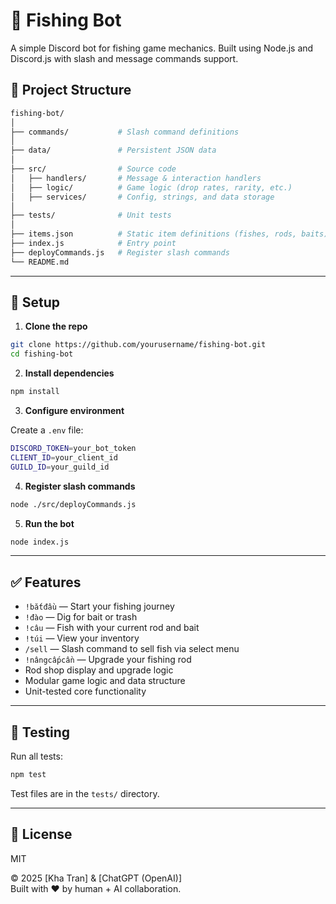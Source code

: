 # 🎣 Fishing Bot

A simple Discord bot for fishing game mechanics. Built using Node.js and Discord.js with slash and message commands support.

## 📁 Project Structure

```bash
fishing-bot/
│
├── commands/           # Slash command definitions
│
├── data/               # Persistent JSON data
│
├── src/                # Source code
│   ├── handlers/       # Message & interaction handlers
│   ├── logic/          # Game logic (drop rates, rarity, etc.)
│   ├── services/       # Config, strings, and data storage
│
├── tests/              # Unit tests
│
├── items.json          # Static item definitions (fishes, rods, baits)
├── index.js            # Entry point
├── deployCommands.js   # Register slash commands
└── README.md
```

---

## 🚀 Setup

1. **Clone the repo**

```bash
git clone https://github.com/yourusername/fishing-bot.git
cd fishing-bot
```

2. **Install dependencies**

```bash
npm install
```

3. **Configure environment**

Create a `.env` file:

```bash
DISCORD_TOKEN=your_bot_token
CLIENT_ID=your_client_id
GUILD_ID=your_guild_id
```

4. **Register slash commands**

```bash
node ./src/deployCommands.js
```

5. **Run the bot**

```bash
node index.js
```

---

## ✅ Features

- `!bắtđầu` — Start your fishing journey
- `!đào` — Dig for bait or trash
- `!câu` — Fish with your current rod and bait
- `!túi` — View your inventory
- `/sell` — Slash command to sell fish via select menu
- `!nângcấpcần` — Upgrade your fishing rod
- Rod shop display and upgrade logic
- Modular game logic and data structure
- Unit-tested core functionality

---

## 🧪 Testing

Run all tests:

```bash
npm test
```

Test files are in the `tests/` directory.

---

## 📄 License

MIT

© 2025 [Kha Tran] & [ChatGPT (OpenAI)]  
Built with ❤️ by human + AI collaboration.
